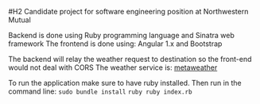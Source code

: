 #H2 Candidate project for software engineering position at Northwestern Mutual

Backend is done using Ruby programming language and Sinatra web framework
The frontend is done using: Angular 1.x and Bootstrap

The backend will relay the weather request to destination so the front-end would not deal with CORS
The weather service is: [metaweather](https://www.metaweather.com/)

To run the application make sure to have ruby installed. Then run in the command line:
    `sudo bundle install`
    `ruby ruby index.rb`
